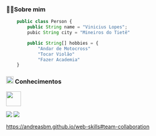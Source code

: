 ### 🙋‍♂️Sobre mim

```js
    public class Person {
        public String name = "Vinicius Lopes";
        pubic String city = "Mineiros do Tietê"

        public String[] hobbies = {
            "Andar de Motocross"
            "Tocar Violão"
            "Fazer Academia"
    }
```

### <img src="https://em-content.zobj.net/source/apple/391/brain_1f9e0.png" loading="lazy" alt="iOS 17.4" width="20px"> Conhecimentos

<style></style>

<img src="https://skillicons.dev/icons?i=cs,html,css,tailwindcss,windows,figma" height=40></a>


<p align="start">
 <img src='https://streak-stats.demolab.com?user=vnlopes&theme=darcula&hide_border=false&mode=weekly&card_width=500'/>
 <img src="https://github-readme-stats.vercel.app/api/top-langs/?username=vnlopes&layout=donut&bg_color=161b22&border_color=393f48&theme=merko&card_width=950&langs_count=5"/>
</p>


https://andreasbm.github.io/web-skills#team-collaboration
